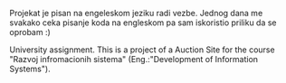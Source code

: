 Projekat je pisan na engeleskom jeziku radi vezbe. Jednog dana me svakako ceka pisanje koda na engleskom
pa sam iskoristio priliku da se oprobam :) 

University assignment.
This is a project of a Auction Site for the course "Razvoj infromacionih sistema" (Eng.:"Development of Information Systems"). 
